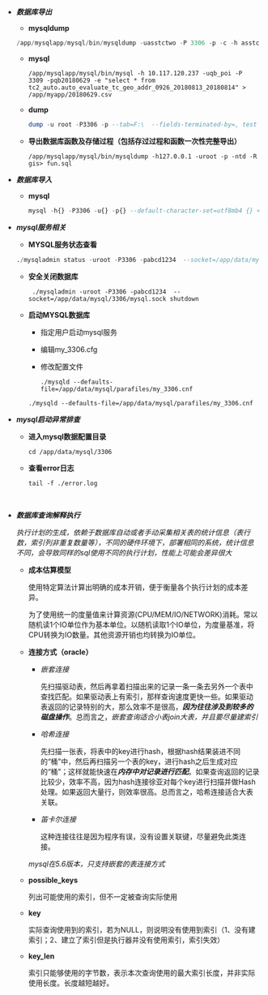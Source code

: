 - ***数据库导出***

  -  **mysqldump**
  
    ```sql
    /app/mysqlapp/mysql/bin/mysqldump -uasstctwo -P 3306 -p -c -h asstctwo-m.db.sfdc.com.cn --default-character-set=utf8 --set-gtid-purged=OFF -w "adcode like '41%'" asstctwo t_white_address > '/app/myapp/wt1.sql';
    ```
  
  - **mysql**
  
    ```shell
    /app/mysqlapp/mysql/bin/mysql -h 10.117.120.237 -uqb_poi -P 3309 -pqb20180629 -e "select * from tc2_auto.auto_evaluate_tc_geo_addr_0926_20180813_20180814" > /app/myapp/20180629.csv
    ```
  
  - **dump**
  
    ```sql
    dump -u root -P3306 -p --tab=F:\  --fields-terminated-by=, test t_test
    ```
  
  - **导出数据库函数及存储过程（包括存过过程和函数一次性完整导出）**
  
    ```shell
    /app/mysqlapp/mysql/bin/mysqldump -h127.0.0.1 -uroot -p -ntd -R gis> fun.sql
    ```
    
    
  
- ***数据库导入***

    - **mysql**

      ```sql
      mysql -h{} -P3306 -u{} -p{} --default-character-set=utf8mb4 {} < {}.sql
      ```

      

- ***mysql服务相关***

    - **MYSQL服务状态查看**

  ```sql
  ./mysqladmin status -uroot -P3306 -pabcd1234  --socket=/app/data/mysql/3306/mysql.sock
  ```
  
  - **安全关闭数据库**
  
    ```
     ./mysqladmin -uroot -P3306 -pabcd1234  --socket=/app/data/mysql/3306/mysql.sock shutdown
    ```
  
  - **启动MYSQL数据库**
  
    - 指定用户启动mysql服务
  
    - 编辑my_3306.cfg
  
    - 修改配置文件
  
      ```
      ./mysqld --defaults-file=/app/data/mysql/parafiles/my_3306.cnf  
      ```
  
    ```
    ./mysqld --defaults-file=/app/data/mysql/parafiles/my_3306.cnf  
    ```

    

- ***mysql启动异常排查***

    - **进入mysql数据配置目录**

      ```
      cd /app/data/mysql/3306
      ```

  - **查看error日志**

    ```
    tail -f ./error.log
    ```


​          

- ***数据库查询解释执行***

  ​		*执行计划的生成，依赖于数据库自动或者手动采集相关表的统计信息（表行数，索引列非重复数量等），不同的硬件环境下，部署相同的系统，统计信息不同，会导致同样的sql使用不同的执行计划，性能上可能会差异很大*

  - **成本估算模型**

    使用特定算法计算出明确的成本开销，便于衡量各个执行计划的成本差异。

    为了使用统一的度量值来计算资源(CPU/MEM/IO/NETWORK)消耗。常以随机读1个IO单位作为基本单位。以随机读取1个IO单位，为度量基准，将CPU转换为IO数量。其他资源开销也均转换为IO单位。

  - **连接方式（oracle）**

    - *嵌套连接*
  
      先扫描驱动表，然后再拿着扫描出来的记录一条一条去另外一个表中查找匹配。如果驱动表上有索引，那样查询速度更快一些。如果驱动表返回的记录特别的大，那么效率不是很高，***因为往往涉及到较多的磁盘操作***。总而言之，*嵌套查询适合小表join大表，并且要尽量建索引*
  
    - *哈希连接*
  
      先扫描一张表，将表中的key进行hash，根据hash结果装进不同的“桶”中，然后再扫描另一个表的key，进行hash之后生成对应的“桶”；这样就能快速在***内存中对记录进行匹配***。如果查询返回的记录比较少，效率不高，因为hash连接徐亚对每个key进行扫描并做Hash处理。如果返回大量行，则效率很高。总而言之，哈希连接适合大表关联。
  
    - *笛卡尔连接*
  
      这种连接往往是因为程序有误，没有设置关联键，尽量避免此类连接。
  
    *mysql在5.6版本，只支持嵌套的表连接方式*
  
  - **possible_keys**
  
    列出可能使用的索引，但不一定被查询实际使用
  
  - **key**
  
    实际查询使用到的索引，若为NULL，则说明没有使用到索引（1、没有建索引；2、建立了索引但是执行器并没有使用索引，索引失效）
  
  - **key_len**
  
    索引只能够使用的字节数，表示本次查询使用的最大索引长度，并非实际使用长度。长度越短越好。
  
  
